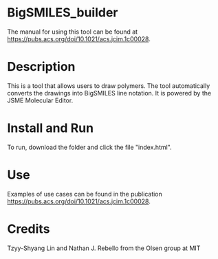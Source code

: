 # BigSMILES_builder
The manual for using this tool can be found at https://pubs.acs.org/doi/10.1021/acs.jcim.1c00028. 

# Description
This is a tool that allows users to draw polymers. The tool automatically converts the drawings into BigSMILES line notation. It is powered by the JSME Molecular Editor.

# Install and Run
To run, download the folder and click the file "index.html".

# Use
Examples of use cases can be found in the publication https://pubs.acs.org/doi/10.1021/acs.jcim.1c00028. 

# Credits
Tzyy-Shyang Lin and Nathan J. Rebello from the Olsen group at MIT
